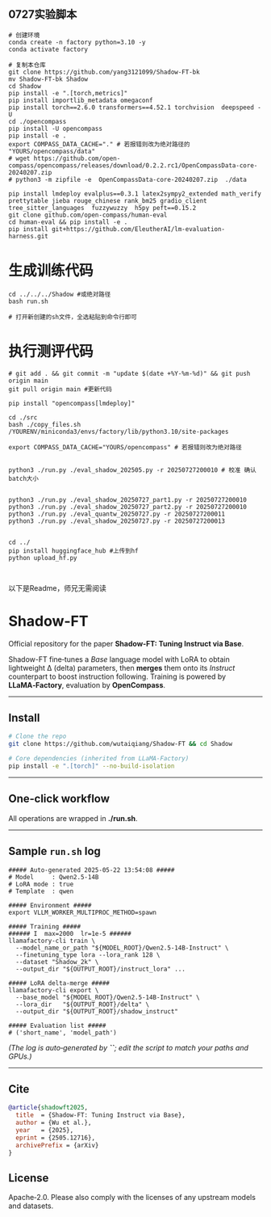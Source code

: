 ## 0727实验脚本


```
# 创建环境
conda create -n factory python=3.10 -y
conda activate factory

# 复制本仓库
git clone https://github.com/yang3121099/Shadow-FT-bk
mv Shadow-FT-bk Shadow
cd Shadow
pip install -e ".[torch,metrics]"
pip install importlib_metadata omegaconf
pip install torch==2.6.0 transformers==4.52.1 torchvision  deepspeed -U
cd ./opencompass
pip install -U opencompass
pip install -e .
export COMPASS_DATA_CACHE="." # 若报错则改为绝对路径的 "YOURS/opencompass/data"
# wget https://github.com/open-compass/opencompass/releases/download/0.2.2.rc1/OpenCompassData-core-20240207.zip
# python3 -m zipfile -e  OpenCompassData-core-20240207.zip  ./data

pip install lmdeploy evalplus==0.3.1 latex2sympy2_extended math_verify prettytable jieba rouge_chinese rank_bm25 gradio_client tree_sitter_languages  fuzzywuzzy  h5py peft==0.15.2
git clone github.com/open-compass/human-eval
cd human-eval && pip install -e .
pip install git+https://github.com/EleutherAI/lm-evaluation-harness.git
```

# 生成训练代码

```
cd ../../../Shadow #或绝对路径
bash run.sh

# 打开新创建的sh文件，全选粘贴到命令行即可
```



# 执行测评代码

```
# git add . && git commit -m "update $(date +%Y-%m-%d)" && git push origin main
git pull origin main #更新代码

pip install "opencompass[lmdeploy]"

cd ./src
bash ./copy_files.sh /YOURENV/miniconda3/envs/factory/lib/python3.10/site-packages

export COMPASS_DATA_CACHE="YOURS/opencompass" # 若报错则改为绝对路径


python3 ./run.py ./eval_shadow_202505.py -r 20250727200010 # 校准 确认batch大小


python3 ./run.py ./eval_shadow_20250727_part1.py -r 20250727200010
python3 ./run.py ./eval_shadow_20250727_part2.py -r 20250727200010
python3 ./run.py ./eval_quantw_20250727.py -r 20250727200011
python3 ./run.py ./eval_shadow_20250727.py -r 20250727200013


cd ../
pip install huggingface_hub #上传到hf
python upload_hf.py



```
以下是Readme，师兄无需阅读


# Shadow-FT

Official repository for the paper **Shadow-FT: Tuning Instruct via Base**.

Shadow-FT fine‑tunes a *Base* language model with LoRA to obtain lightweight Δ (delta) parameters, then **merges** them onto its *Instruct* counterpart to boost instruction following. Training is powered by **LLaMA‑Factory**, evaluation by **OpenCompass**.

---

## Install

```bash
# Clone the repo
git clone https://github.com/wutaiqiang/Shadow-FT && cd Shadow

# Core dependencies (inherited from LLaMA‑Factory)
pip install -e ".[torch]" --no-build-isolation
```

---

## One‑click workflow

All operations are wrapped in **./run.sh**.  

---

## Sample `run.sh` log

```text
##### Auto-generated 2025-05-22 13:54:08 #####
# Model     : Qwen2.5-14B
# LoRA mode : true
# Template  : qwen

##### Environment #####
export VLLM_WORKER_MULTIPROC_METHOD=spawn

##### Training #####
###### I  max=2000  lr=1e-5 ######
llamafactory-cli train \
  --model_name_or_path "${MODEL_ROOT}/Qwen2.5-14B-Instruct" \
  --finetuning_type lora --lora_rank 128 \
  --dataset "Shadow_2k" \
  --output_dir "${OUTPUT_ROOT}/instruct_lora" ...

##### LoRA delta‑merge #####
llamafactory-cli export \
  --base_model "${MODEL_ROOT}/Qwen2.5-14B-Instruct" \
  --lora_dir   "${OUTPUT_ROOT}/delta" \
  --output_dir "${OUTPUT_ROOT}/shadow_instruct"

##### Evaluation list #####
# ('short_name', 'model_path')
```

*(The log is auto‑generated by ****\`\`****; edit the script to match your paths and GPUs.)*

---

## Cite

```bibtex
@article{shadowft2025,
  title  = {Shadow-FT: Tuning Instruct via Base},
  author = {Wu et al.},
  year   = {2025},
  eprint = {2505.12716},
  archivePrefix = {arXiv}
}
```

## License

Apache‑2.0.  Please also comply with the licenses of any upstream models and datasets.

